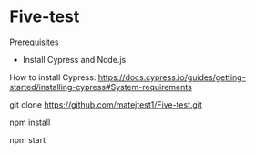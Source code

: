 # Five-test

Prerequisites

- Install Cypress and Node.js

How to install Cypress:
https://docs.cypress.io/guides/getting-started/installing-cypress#System-requirements


git clone https://github.com/matejtest1/Five-test.git

npm install

npm start
